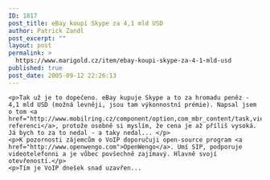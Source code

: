 ```yaml
---
ID: 1817
post_title: eBay koupí Skype za 4,1 mld USD
author: Patrick Zandl
post_excerpt: ""
layout: post
permalink: >
  https://www.marigold.cz/item/ebay-koupi-skype-za-4-1-mld-usd
published: true
post_date: 2005-09-12 22:26:13
---
```

	<p>Tak už je to dopečeno. eBay kupuje Skype a to za hromadu peněz - 4,1 mld USD (možná levněji, jsou tam výkonnostní prémie). Napsal jsem o tom <a href="http://www.mobilring.cz/component/option,com_mbr_content/task,view/id,36/category,telekomunikace/">obsáhlejší referenci</a>, protože osobně si myslím, že cena je až příliš vysoká. Já bych to za to nedal - a taky nedal... </p>
	<p>K pozornosti zájemcům o VoIP doporučuji open-source program <a href="http://www.openwengo.com">OpenWengo</a>. Umí SIP, podporuje videotelefonni a je vůbec povšechně zajímavý. Hlavně svojí otevřeností.</p>
	<p>Tím je VoIP dnešek snad uzavřen...
</p>